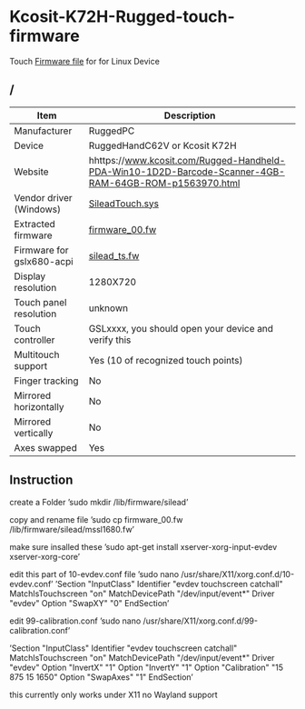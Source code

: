 # Kcosit-K72H-Rugged-touch-firmware
Touch [Firmware file](firmware_00.fw) for for Linux Device


<RuggedPC>/<RuggedHandC62V>
---------------------------------------------

| Item                      | Description |
|---------------------------|-------------|
| Manufacturer              | RuggedPC |
| Device                    | RuggedHandC62V or Kcosit K72H |
| Website                   | hhttps://www.kcosit.com/Rugged-Handheld-PDA-Win10-1D2D-Barcode-Scanner-4GB-RAM-64GB-ROM-p1563970.html |
| Vendor driver (Windows)   | [SileadTouch.sys](SileadTouch.sys) |
| Extracted firmware        | [firmware_00.fw](firmware_00.fw) |
| Firmware for gslx680-acpi | [silead_ts.fw](silead_ts.fw) |
| Display resolution        | 1280X720 |
| Touch panel resolution    | unknown |
| Touch controller          | GSLxxxx, you should open your device and verify this |
| Multitouch support        | Yes (10 of recognized touch points)|
| Finger tracking           | No |
| Mirrored horizontally     | No |
| Mirrored vertically       | No |
| Axes swapped              | Yes |

 ## Instruction
 create a Folder
 ’sudo mkdir /lib/firmware/silead’
  
  copy and rename file
  ’sudo cp firmware_00.fw /lib/firmware/silead/mssl1680.fw’
  
  make sure insalled these
  ’sudo apt-get install xserver-xorg-input-evdev xserver-xorg-core’
  
  edit this part of 10-evdev.conf file
  ’sudo nano /usr/share/X11/xorg.conf.d/10-evdev.conf’ 
  ’Section "InputClass"
        Identifier "evdev touchscreen catchall"
        MatchIsTouchscreen "on"
        MatchDevicePath "/dev/input/event*"
        Driver "evdev"
        Option "SwapXY" "0"
EndSection’
  
edit 99-calibration.conf
’sudo nano /usr/share/X11/xorg.conf.d/99-calibration.conf’

’Section "InputClass"
      Identifier "evdev touchscreen catchall"
      MatchIsTouchscreen "on"
      MatchDevicePath "/dev/input/event*"
      Driver "evdev"
      Option "InvertX" "1"
      Option "InvertY" "1"
      Option "Calibration" "15 875 15 1650"
      Option "SwapAxes" "1"
EndSection’

 this currently only works under X11 no Wayland support
